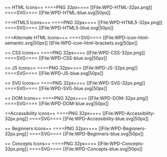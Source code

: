 == HTML Icons==
====PNG 32px====
[[File:WPD-HTML-32px.png]]
====SVG====
[[File:WPD-HTML-blue.svg|50px]]

===HTML5 Icons===
====PNG 32px====
[[File:WPD-HTML5-32px.png]]
====SVG====
[[File:WPD-HTML5-blue.svg|50px]]

===Alternate HTML Icons===
====SVG====
[[File:WPD-icon-html-semantic.svg|50px]]
[[File:WPD-icon-html-brackets.svg|50px]]

== CSS Icons==
====PNG 32px====
[[File:WPD-CSS-32px.png]]
====SVG====
[[File:WPD-CSS-blue.svg|50px]]

== JS Icons==
====PNG 32px====
[[File:WPD-JS-32px.png]]
====SVG====
[[File:WPD-JS-blue.svg|50px]]

== SVG Icons==
====PNG 32px====
[[File:WPD-SVG-32px.png]]
====SVG====
[[File:WPD-SVG-blue.svg|50px]]

== DOM Icons==
====PNG 32px====
[[File:WPD-DOM-32px.png]]
====SVG====
[[File:WPD-DOM-blue.svg|50px]]

==Accessibility icons==
====PNG 32px====
[[File:WPD-Accessibility-32px.png]]
====SVG====
[[File:WPD-Accessibility-blue.svg|50px]]

== Beginners Icons==
====PNG 32px====
[[File:WPD-Beginners-32px.png]]
====SVG====
[[File:WPD-Beginners-blue.svg|50px]]

== Concepts Icons==
====PNG 32px====
[[File:WPD-Concepts-32px.png]]
====SVG====
[[File:WPD-Concepts-blue.svg|50px]]